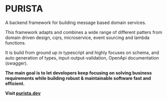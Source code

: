 # PURISTA

A backend framework for building message based domain services.

This framework adapts and combines a wide range of different patters from domain driven design, cqrs, microservice, event sourcing and lambda functions.

It is build from ground up in typescript and highly focuses on schema, and auto generation of types, input-output-validation, OpenApi documentation (swagger).

**The main goal is to let developers keep focusing on solving business requirements while building robust & maintainable software fast and efficient.**

**Visit [purista.dev](https://purista.dev)**
